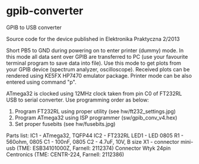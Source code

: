 gpib-converter
==============

GPIB to USB converter

Source code for the device published in Elektronika Praktyczna 2/2013

Short PB5 to GND during powering on to enter printer (dummy) mode. In this mode all data sent over GPIB
are transferred to PC (use your favourite terminal program to save data into file). Use this mode to get plots from your GPIB device (spectrum analyzer, oscilloscope).
Received plots can be rendered using KE5FX HP7470 emulator package. Printer mode can be also entered using
command "p".

ATmega32 is clocked using 12MHz clock taken from pin C0 of FT232RL USB to serial converter. Use programming
order as below:

1. Program FT232RL using proper utility (see hw/ft232_settings.jpg)
2. Program ATmega32 using ISP programmer (sw/gpib_conv_v4.hex)
3. Set proper fusebits (see hw/fusebits.jpg)


Parts list:
IC1 - ATmega32, TQFP44
IC2 - FT232RL
LED1 - LED 0805
R1 - 560ohm, 0805
C1 - 100nF, 0805
C2 - 4.7uF, 10V, B size
X1 - connector mini-usb (TME: ESB34101000Z, Farnell: 2112374)
Connector Wtyk 24pin Centronics (TME: CENTR-224, Farnell: 2112386)
